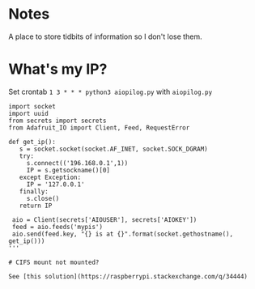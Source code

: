 # Notes

A place to store tidbits of information so I don't lose them.

# What's my IP?

Set crontab `1 3 * * * python3 aiopilog.py` with `aiopilog.py`

```
import socket
import uuid
from secrets import secrets
from Adafruit_IO import Client, Feed, RequestError

def get_ip():
   s = socket.socket(socket.AF_INET, socket.SOCK_DGRAM)
   try:
     s.connect(('196.168.0.1',1))
     IP = s.getsockname()[0]
   except Exception:
     IP = '127.0.0.1'
   finally:
     s.close()
   return IP

 aio = Client(secrets['AIOUSER'], secrets['AIOKEY'])
 feed = aio.feeds('mypis')
 aio.send(feed.key, "{} is at {}".format(socket.gethostname(), get_ip()))
'''

# CIFS mount not mounted?

See [this solution](https://raspberrypi.stackexchange.com/q/34444)
